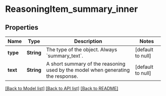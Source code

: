 # ReasoningItem_summary_inner
## Properties

| Name | Type | Description | Notes |
|------------ | ------------- | ------------- | -------------|
| **type** | **String** | The type of the object. Always &#x60;summary_text&#x60;.  | [default to null] |
| **text** | **String** | A short summary of the reasoning used by the model when generating the response.  | [default to null] |

[[Back to Model list]](../README.md#documentation-for-models) [[Back to API list]](../README.md#documentation-for-api-endpoints) [[Back to README]](../README.md)


